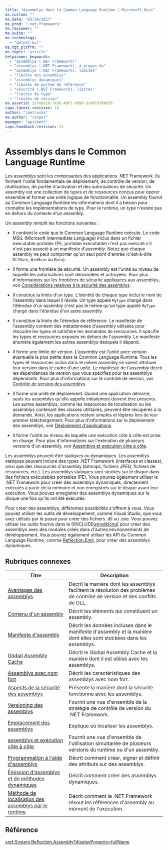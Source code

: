 ```yaml
---
title: "Assemblys dans le Common Language Runtime | Microsoft Docs"
ms.custom: ""
ms.date: "03/30/2017"
ms.prod: ".net-framework"
ms.reviewer: ""
ms.suite: ""
ms.technology: 
  - "dotnet-bcl"
ms.tgt_pltfrm: ""
ms.topic: "article"
helpviewer_keywords: 
  - "assemblys (.NET Framework)"
  - "assemblys (.NET Framework), à propos de"
  - "assemblys (.NET Framework), limites"
  - "limites des assemblys"
  - "assemblys dynamiques"
  - "limites de portée de référence"
  - "sécurité (.NET Framework), limites"
  - "limites de type"
  - "limites de version"
ms.assetid: 2cfebe19-7436-49f1-bd99-3c4019f0b676
caps.latest.revision: 15
author: "rpetrusha"
ms.author: "ronpet"
manager: "wpickett"
caps.handback.revision: 11
---
```

# Assemblys dans le Common Language Runtime
Les assemblys sont les composantes des applications .NET Framework. Ils forment l'unité fondamentale de déploiement, de contrôle de version, de réutilisation, de portée d'activation et des autorisations de sécurité.  Un assembly est une collection de types et de ressources conçus pour opérer ensemble et former une unité logique de fonctionnalité.  Un assembly fournit au Common Language Runtime les informations dont il a besoin pour connaître les implémentations de type.  Pour le runtime, un type n'existe pas en dehors du contexte d'un assembly.  
  
 Un assembly remplit les fonctions suivantes :  
  
-   Il contient le code que le Common Language Runtime exécute.  Le code MSIL \(Microsoft Intermediate Language\) inclus dans un fichier exécutable portable \(PE, portable executable\) n'est pas exécuté s'il n'est pas associé à un manifeste d'assembly.  Notez que chaque assembly ne peut comporter qu'un seul point d'entrée \(c'est\-à\-dire `DllMain`, `WinMain` ou `Main`\).  
  
-   Il forme une frontière de sécurité.  Un assembly est l'unité au niveau de laquelle les autorisations sont demandées et octroyées.  Pour plus d'informations sur les frontières de sécurité appliquées aux assemblys, voir [Considérations relatives à la sécurité des assemblys](../../../docs/framework/app-domains/assembly-security-considerations.md).  
  
-   Il constitue la limite d'un type.  L'identité de chaque type inclut le nom de l'assembly dans lequel il réside.  Un type appelé `MyType` chargé dans l'étendue d'un assembly n'est pas le même qu'un type appelé `MyType` chargé dans l'étendue d'un autre assembly.  
  
-   Il constitue la limite de l'étendue de référence.  Le manifeste de l'assembly contient des métadonnées d'assembly utilisées pour résoudre les types et satisfaire les demandes de ressources.  Il spécifie les types et ressources exposés en dehors de l'assembly.  Le manifeste énumère également les autres assemblys desquels il dépend.  
  
-   Il forme une limite de version.  L'assembly est l'unité avec version éventuelle la plus petite dans le Common Language Runtime. Tous les types et ressources inclus dans le même assembly se voient attribuer leur version dans le cadre d'une unité.  Le manifeste de l'assembly décrit les dépendances de version que vous spécifiez pour les assemblys dépendants.  Pour plus d'informations sur le contrôle de version, voir [Contrôle de version des assemblys](../../../docs/framework/app-domains/assembly-versioning.md).  
  
-   Il forme une unité de déploiement.  Quand une application démarre, seuls les assemblys qu'elle appelle initialement doivent être présents.  Les autres assemblys, comme les ressources de localisation ou les assemblys contenant des classes utilitaires, peuvent être récupérés à la demande.  Ainsi, les applications restent simples et légères lors de leur premier téléchargement.  Pour plus d'informations sur le déploiement des assemblys, voir [Déploiement d'applications](../../../docs/framework/deployment/net-framework-and-applications.md).  
  
-   Il forme l'unité au niveau de laquelle une exécution côte à côte est prise en charge.  Pour plus d'informations sur l'exécution de plusieurs versions d'un assembly, voir [Assemblys et exécution côte à côte](../../../docs/framework/app-domains/assemblies-and-side-by-side-execution.md).  
  
 Les assemblys peuvent être statiques ou dynamiques.  Les assemblys statiques peuvent inclure des types .NET Framework \(interfaces et classes\), ainsi que des ressources d'assembly \(bitmaps, fichiers JPEG, fichiers de ressources, etc.\).  Les assemblys statiques sont stockés sur le disque dans des fichiers exécutables portables \(PE\).  Vous pouvez également utiliser le .NET Framework pour créer des assemblys dynamiques, directement exécutés à partir de la mémoire et non enregistrés sur le disque avant leur exécution.  Vous pouvez enregistrer des assemblys dynamiques sur le disque une fois qu'ils ont été exécutés.  
  
 Pour créer des assemblys, différentes possibilités s'offrent à vous.  Vous pouvez utiliser les outils de développement, comme Visual Studio, que vous avez utilisés par le passé pour créer des fichiers .dll ou .exe.  Vous pouvez utiliser les outils fournis dans le [!INCLUDE[winsdklong](../../../includes/winsdklong-md.md)] pour créer des assemblys avec des modules créés dans d'autres environnements de développement.  Vous pouvez également utiliser les API du Common Language Runtime, comme [Reflection.Emit](frlrfSystemReflectionEmit), pour créer des assemblys dynamiques.  
  
## Rubriques connexes  
  
|Titre|Description|  
|-----------|-----------------|  
|[Avantages des assemblys](../Topic/Assembly%20Benefits.md)|Décrit la manière dont les assemblys facilitent la résolution des problèmes de contrôle de version et des conflits de DLL.|  
|[Contenu d'un assembly](../../../docs/framework/app-domains/assembly-contents.md)|Décrit les éléments qui constituent un assembly.|  
|[Manifeste d'assembly](../../../docs/framework/app-domains/assembly-manifest.md)|Décrit les données incluses dans le manifeste d'assembly et la manière dont elles sont stockées dans les assemblys.|  
|[Global Assembly Cache](../../../docs/framework/app-domains/gac.md)|Décrit le Global Assembly Cache et la manière dont il est utilisé avec les assemblys.|  
|[Assemblys avec nom fort](../../../docs/framework/app-domains/strong-named-assemblies.md)|Décrit les caractéristiques des assemblys avec nom fort.|  
|[Aspects de la sécurité des assemblys](../../../docs/framework/app-domains/assembly-security-considerations.md)|Présente la manière dont la sécurité fonctionne avec les assemblys.|  
|[Versioning des assemblys](../../../docs/framework/app-domains/assembly-versioning.md)|Fournit une vue d'ensemble de la stratégie de contrôle de version du .NET Framework.|  
|[Emplacement des assemblys](../../../docs/framework/app-domains/assembly-placement.md)|Explique où localiser les assemblys.|  
|[assemblys et exécution côte à côte](../../../docs/framework/app-domains/assemblies-and-side-by-side-execution.md)|Fournit une vue d'ensemble de l'utilisation simultanée de plusieurs versions du runtime ou d'un assembly.|  
|[Programmation à l'aide d'assemblys](../../../docs/framework/app-domains/programming-with-assemblies.md)|Décrit comment créer, signer et définir des attributs sur des assemblys.|  
|[Émission d'assemblys et de méthodes dynamiques](../../../docs/framework/reflection-and-codedom/emitting-dynamic-methods-and-assemblies.md)|Décrit comment créer des assemblys dynamiques.|  
|[Méthode de localisation des assemblys par le runtime](../../../docs/framework/deployment/how-the-runtime-locates-assemblies.md)|Décrit comment le .NET Framework résout les références d'assembly au moment de l'exécution.|  
  
## Référence  
 <xref:System.Reflection.Assembly?displayProperty=fullName>